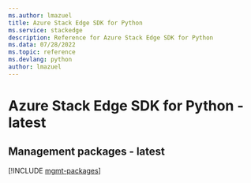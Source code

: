 ```yaml
---
ms.author: lmazuel
title: Azure Stack Edge SDK for Python
ms.service: stackedge
description: Reference for Azure Stack Edge SDK for Python
ms.data: 07/28/2022
ms.topic: reference
ms.devlang: python
author: lmazuel
---
```

# Azure Stack Edge SDK for Python - latest

## Management packages - latest
[!INCLUDE [mgmt-packages](stack-edge-mgmt-index.md)]